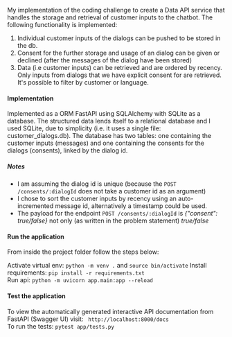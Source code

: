 My implementation of the coding challenge to create a Data API service that handles the storage and retrieval of 
customer inputs to the chatbot. The following functionality is implemented:

1. Individual customer inputs of the dialogs can be pushed to be stored in the db.
2. Consent for the further storage and usage of an dialog can be given or declined 
(after the messages of the dialog have been stored)
3. Data (i.e customer inputs) can be retrieved and are ordered by recency.
Only inputs from dialogs that we have explicit consent for are retrieved.
It's possible to filter by customer or language. 


#### Implementation
Implemented as a ORM FastAPI using SQLAlchemy with SQLite as a database.
The structured data lends itself to a relational database and I used SQLite, due to simplicity 
(i.e. it uses a single file: customer_dialogs.db). The database has two tables: one containing the 
customer inputs (messages) and one containing the consents for the dialogs (consents), linked by the dialog id.


##### Notes
- I am assuming the dialog id is unique 
(because the ```POST /consents/:dialogId``` does not take a customer id as an argument)
- I chose to sort the customer inputs by recency using an auto-incremented message id, 
alternatively a timestamp could be used.
- The payload for the endpoint ```POST /consents/:dialogId``` is _{"consent": true/false}_ not only (as written in the problem statement) _true/false_ 

#### Run the application
From inside the project folder follow the steps below:

Activate virtual env: ``` python -m venv . ```  and ``` source bin/activate ``` 
Install requirements: ```pip install -r requirements.txt```\
Run api: ``` python -m uvicorn app.main:app --reload ``` 

#### Test the application

To view the  automatically generated interactive API documentation from FastAPI (Swagger UI) visit:
 ``` http://localhost:8000/docs``` \
To run the tests: ``` pytest app/tests.py ``` 

